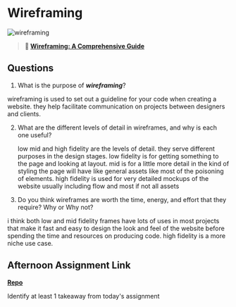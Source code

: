 # Wireframing

![wireframing](https://bcw.blob.core.windows.net/public/img/courses/2293087935019893)

> **📖 [Wireframing: A Comprehensive Guide](https://codeworksacademy.com/fs-student-guide/resources/wk1/06-Wireframing)**

## Questions

1. What is the purpose of ***wireframing***? 

  wireframing is used to set out a guideline for your code when creating a website.  they help facilitate communication on projects between designers and clients.  

2. What are the different levels of detail in wireframes, and why is each one useful?

    low mid and high fidelity are the levels of detail. they serve different purposes in the design stages. low fidelity is for getting something to the page and looking at layout. mid is for a little more detail in the kind of styling the page will have like general assets like most of the poisoning of elements. high fidelity is used for very detailed mockups of the website usually including flow and most if not all assets

3. Do you think wireframes are worth the time, energy, and effort that they require? Why or Why not?

  i think both low and mid fidelity frames have lots of uses in most projects that make it fast and easy to design the look and feel of the website before spending the time and resources on producing code.
  high fidelity is a more niche use case. 

## Afternoon Assignment Link

**[Repo](https://github.com/Joshua-Jensen/partner_clone_website)**

Identify at least 1 takeaway from today's assignment

